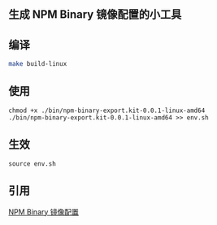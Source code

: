 ## 生成 NPM Binary 镜像配置的小工具

## 编译
```bash
make build-linux
```

## 使用
```
chmod +x ./bin/npm-binary-export.kit-0.0.1-linux-amd64
./bin/npm-binary-export.kit-0.0.1-linux-amd64 >> env.sh
```

## 生效
```
source env.sh
```

## 引用
[NPM Binary 镜像配置](https://antfu.me/posts/npm-binary-mirrors)